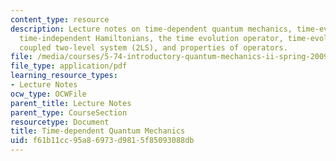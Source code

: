 ```yaml
---
content_type: resource
description: Lecture notes on time-dependent quantum mechanics, time-evolution for
  time-independent Hamiltonians, the time evolution operator, time-evolution of a
  coupled two-level system (2LS), and properties of operators.
file: /media/courses/5-74-introductory-quantum-mechanics-ii-spring-2009/f61b11cc95a86973d9815f85093088db_MIT5_74s09_lec01.pdf
file_type: application/pdf
learning_resource_types:
- Lecture Notes
ocw_type: OCWFile
parent_title: Lecture Notes
parent_type: CourseSection
resourcetype: Document
title: Time-dependent Quantum Mechanics
uid: f61b11cc-95a8-6973-d981-5f85093088db
---
```

